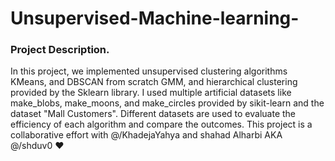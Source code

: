 # Unsupervised-Machine-learning-

### Project Description.
In this project, we implemented unsupervised clustering algorithms  KMeans, and DBSCAN from scratch GMM, and hierarchical clustering provided by the Sklearn library.  I used multiple artificial datasets like make_blobs, make_moons, and make_circles provided by sikit-learn and the dataset "Mall Customers". 
Different datasets are used to evaluate the efficiency of each algorithm and compare the outcomes. 
This project is a collaborative effort with @/KhadejaYahya and shahad Alharbi AKA @/shduv0 ❤️
